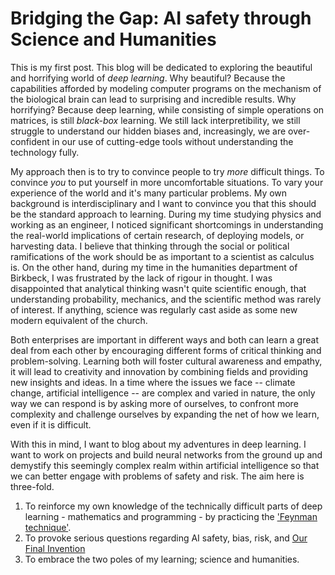 # Bridging the Gap: AI safety through Science and Humanities

This is my first post. This blog will be dedicated to exploring the beautiful and horrifying world of _deep learning_. Why beautiful? Because the capabilities afforded by modeling computer programs on the mechanism of the biological brain can lead to surprising and incredible results. Why horrifying? Because deep learning, while consisting of simple operations on matrices, is still _black-box_ learning. We still lack interpretibility, we still struggle to understand our hidden biases and, increasingly, we are over-confident in our use of cutting-edge tools without understanding the technology fully.


My approach then is to try to convince people to try _more_ difficult things. To convince _you_ to put yourself in more uncomfortable situations. To vary your experience of the world and it's many particular problems. My own background is interdisciplinary and I want to convince you that this should be the standard approach to learning. During my time studying physics and working as an engineer, I noticed significant shortcomings in understanding the real-world implications of certain research, of deploying models, or harvesting data. I believe that thinking through the social or political ramifications of the work should be as important to a scientist as calculus is. On the other hand, during my time in the humanities department of Birkbeck, I was frustrated by the lack of rigour in thought. I was disappointed that analytical thinking wasn't quite scientific enough, that understanding probability, mechanics, and the scientific method was rarely of interest. If anything, science was regularly cast aside as some new modern equivalent of the church.


Both enterprises are important in different ways and both can learn a great deal from each other by encouraging different forms of critical thinking and problem-solving. Learning both will foster cultural awareness and empathy, it will lead to creativity and innovation by combining fields and providing new insights and ideas. In a time where the issues we face -- climate change, artificial intelligence -- are complex and varied in nature, the only way we can respond is by asking more of ourselves, to confront more complexity and challenge ourselves by expanding the net of how we learn, even if it is difficult.


With this in mind, I want to blog about my adventures in deep learning. I want to work on projects and build neural networks from the ground up and demystify this seemingly complex realm within artificial intelligence so that we can better engage with problems of safety and risk. The aim here is three-fold. 


1. To reinforce my own knowledge of the technically difficult parts of deep learning - mathematics and programming - by practicing the ['Feynman technique'](https://blog.doist.com/feynman-technique/).
2. To provoke serious questions regarding AI safety, bias, risk, and [Our Final Invention](https://en.wikipedia.org/wiki/Our_Final_Invention)
3. To embrace the two poles of my learning; science and humanities.

